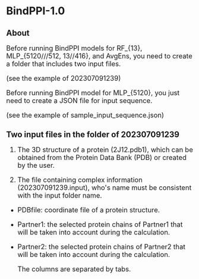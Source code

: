 # BindPPI-1.0
## About
<font size=4> 
  
Before running BindPPI models for RF_{13}, MLP_{5120///512, 13//416}, and AvgEns, you need to create a folder that includes two input files.

(see the example of 202307091239)

Before running BindPPI model for MLP_{5120}, you just need to create a JSON file for input sequence.

(see the example of sample_input_sequence.json)
  
</font>

## Two input files in the folder of 202307091239
<font size=4> 

1. The 3D structure of a protein (2J12.pdb1), which can be obtained from the Protein Data Bank (PDB) or created by the user.

2. The file containing complex information (202307091239.input), who's name must be consistent with the input folder name.

- PDBfile: coordinate file of a protein structure.
- Partner1: the selected protein chains of Partner1 that will be taken into account during the calculation.
- Partner2: the selected protein chains of Partner2 that will be taken into account during the calculation.

  The columns are separated by tabs.

</font>


